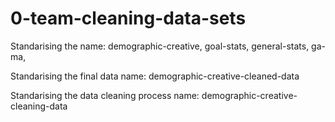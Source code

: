 # 0-team-cleaning-data-sets

Standarising the name:
demographic-creative,
goal-stats,
general-stats,
ga-ma,

Standarising the final data name:
demographic-creative-cleaned-data 

Standarising the data cleaning process name:
demographic-creative-cleaning-data 
